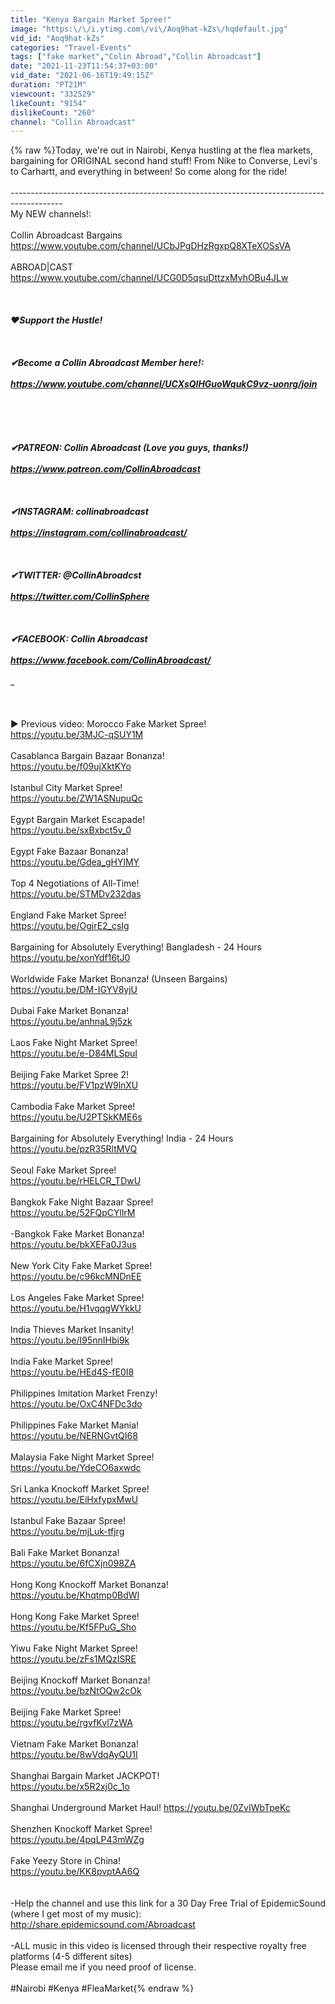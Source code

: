 ```yaml
---
title: "Kenya Bargain Market Spree!"
image: "https:\/\/i.ytimg.com\/vi\/Aoq9hat-kZs\/hqdefault.jpg"
vid_id: "Aoq9hat-kZs"
categories: "Travel-Events"
tags: ["fake market","Colin Abroad","Collin Abroadcast"]
date: "2021-11-23T11:54:37+03:00"
vid_date: "2021-06-16T19:49:15Z"
duration: "PT21M"
viewcount: "332529"
likeCount: "9154"
dislikeCount: "260"
channel: "Collin Abroadcast"
---
```

{% raw %}Today, we're out in Nairobi, Kenya hustling at the flea markets, bargaining for ORIGINAL second hand stuff! From Nike to Converse, Levi's to Carhartt, and everything in between! So come along for the ride!<br /><br />-------------------------------------------------------------------------------------------<br />My NEW channels!:<br /><br />Collin Abroadcast Bargains<br /><a rel="nofollow" target="blank" href="https://www.youtube.com/channel/UCbJPgDHzRgxpQ8XTeXOSsVA">https://www.youtube.com/channel/UCbJPgDHzRgxpQ8XTeXOSsVA</a><br /><br />ABROAD|CAST<br /><a rel="nofollow" target="blank" href="https://www.youtube.com/channel/UCG0D5qsuDttzxMvhOBu4JLw">https://www.youtube.com/channel/UCG0D5qsuDttzxMvhOBu4JLw</a><br /><br />_________________________________________________________________<br /><br />♥Support the Hustle!<br /><br /><br /><br />✔Become a Collin Abroadcast Member here!:<br /><br /><a rel="nofollow" target="blank" href="https://www.youtube.com/channel/UCXsQlHGuoWqukC9vz-uonrg/join">https://www.youtube.com/channel/UCXsQlHGuoWqukC9vz-uonrg/join</a><br /><br /><br /><br /><br /><br />✔PATREON:              Collin Abroadcast (Love you guys, thanks!)<br /><br />                                    <a rel="nofollow" target="blank" href="https://www.patreon.com/CollinAbroadcast">https://www.patreon.com/CollinAbroadcast</a><br /><br /><br /><br />✔INSTAGRAM:       collinabroadcast <br /><br />                                  <a rel="nofollow" target="blank" href="https://instagram.com/collinabroadcast/">https://instagram.com/collinabroadcast/</a><br /><br />                                 <br /><br />✔TWITTER:              @CollinAbroadcst<br /><br />                                   <a rel="nofollow" target="blank" href="https://twitter.com/CollinSphere">https://twitter.com/CollinSphere</a><br /><br /><br /><br />✔FACEBOOK:          Collin Abroadcast<br /><br />                                  <a rel="nofollow" target="blank" href="https://www.facebook.com/CollinAbroadcast/">https://www.facebook.com/CollinAbroadcast/</a><br /><br />__________________________________________________________________<br /><br /><br /><br />► Previous video: Morocco Fake Market Spree!<br /><a rel="nofollow" target="blank" href="https://youtu.be/3MJC-qSUY1M">https://youtu.be/3MJC-qSUY1M</a><br /><br />Casablanca Bargain Bazaar Bonanza!<br /><a rel="nofollow" target="blank" href="https://youtu.be/f09ujXktKYo">https://youtu.be/f09ujXktKYo</a><br /><br /> Istanbul City Market Spree!<br /><a rel="nofollow" target="blank" href="https://youtu.be/ZW1ASNupuQc">https://youtu.be/ZW1ASNupuQc</a><br /><br />Egypt Bargain Market Escapade!<br /><a rel="nofollow" target="blank" href="https://youtu.be/sxBxbct5v_0">https://youtu.be/sxBxbct5v_0</a><br /><br />Egypt Fake Bazaar Bonanza!<br /><a rel="nofollow" target="blank" href="https://youtu.be/Gdea_gHYlMY">https://youtu.be/Gdea_gHYlMY</a><br /><br /> Top 4 Negotiations of All-Time!<br /><a rel="nofollow" target="blank" href="https://youtu.be/STMDv232das">https://youtu.be/STMDv232das</a><br /><br />England Fake Market Spree!<br /><a rel="nofollow" target="blank" href="https://youtu.be/OgjrE2_csIg">https://youtu.be/OgjrE2_csIg</a><br /><br />Bargaining for Absolutely Everything! Bangladesh - 24 Hours<br /><a rel="nofollow" target="blank" href="https://youtu.be/xonYdf16tJ0">https://youtu.be/xonYdf16tJ0</a><br /><br />Worldwide Fake Market Bonanza! (Unseen Bargains)<br /><a rel="nofollow" target="blank" href="https://youtu.be/DM-IGYV8yjU">https://youtu.be/DM-IGYV8yjU</a><br /><br />Dubai Fake Market Bonanza!<br /><a rel="nofollow" target="blank" href="https://youtu.be/anhnaL9j5zk">https://youtu.be/anhnaL9j5zk</a><br /><br />Laos Fake Night Market Spree!<br /><a rel="nofollow" target="blank" href="https://youtu.be/e-D84MLSpuI">https://youtu.be/e-D84MLSpuI</a><br /><br />Beijing Fake Market Spree 2!<br /><a rel="nofollow" target="blank" href="https://youtu.be/FV1pzW9lnXU">https://youtu.be/FV1pzW9lnXU</a><br /><br />Cambodia Fake Market Spree!<br /><a rel="nofollow" target="blank" href="https://youtu.be/U2PTSkKME6s">https://youtu.be/U2PTSkKME6s</a><br /><br /> Bargaining for Absolutely Everything! India - 24 Hours<br /><a rel="nofollow" target="blank" href="https://youtu.be/pzR35RltMVQ">https://youtu.be/pzR35RltMVQ</a><br /><br /> Seoul Fake Market Spree!<br /><a rel="nofollow" target="blank" href="https://youtu.be/rHELCR_TDwU">https://youtu.be/rHELCR_TDwU</a><br /><br />Bangkok Fake Night Bazaar Spree!<br /><a rel="nofollow" target="blank" href="https://youtu.be/52FQpCYllrM">https://youtu.be/52FQpCYllrM</a><br /><br /> -Bangkok Fake Market Bonanza!<br /><a rel="nofollow" target="blank" href="https://youtu.be/bkXEFa0J3us">https://youtu.be/bkXEFa0J3us</a><br /><br />New York City Fake Market Spree!<br /><a rel="nofollow" target="blank" href="https://youtu.be/c96kcMNDnEE">https://youtu.be/c96kcMNDnEE</a><br /><br />Los Angeles Fake Market Spree!<br /><a rel="nofollow" target="blank" href="https://youtu.be/H1vqqgWYkkU">https://youtu.be/H1vqqgWYkkU</a><br /><br />India Thieves Market Insanity!<br /><a rel="nofollow" target="blank" href="https://youtu.be/I95nnIHbi9k">https://youtu.be/I95nnIHbi9k</a><br /><br />India Fake Market Spree!<br /><a rel="nofollow" target="blank" href="https://youtu.be/HEd4S-fE0I8">https://youtu.be/HEd4S-fE0I8</a> <br /><br />Philippines Imitation Market Frenzy!<br /><a rel="nofollow" target="blank" href="https://youtu.be/OxC4NFDc3do">https://youtu.be/OxC4NFDc3do</a><br /><br />Philippines Fake Market Mania!<br /><a rel="nofollow" target="blank" href="https://youtu.be/NERNGvtQI68">https://youtu.be/NERNGvtQI68</a><br /><br />Malaysia Fake Night Market Spree!<br /><a rel="nofollow" target="blank" href="https://youtu.be/YdeCO6axwdc">https://youtu.be/YdeCO6axwdc</a><br /><br />Sri Lanka Knockoff Market Spree!<br /><a rel="nofollow" target="blank" href="https://youtu.be/EiHxfypxMwU">https://youtu.be/EiHxfypxMwU</a><br /><br /> Istanbul Fake Bazaar Spree!<br /><a rel="nofollow" target="blank" href="https://youtu.be/mjLuk-tfjrg">https://youtu.be/mjLuk-tfjrg</a><br /><br />Bali Fake Market Bonanza!<br /><a rel="nofollow" target="blank" href="https://youtu.be/6fCXjn098ZA">https://youtu.be/6fCXjn098ZA</a><br /><br /> Hong Kong Knockoff Market Bonanza!<br /><a rel="nofollow" target="blank" href="https://youtu.be/Khqtmp0BdWI">https://youtu.be/Khqtmp0BdWI</a><br /><br />Hong Kong Fake Market Spree!<br /><a rel="nofollow" target="blank" href="https://youtu.be/Kf5FPuG_Sho">https://youtu.be/Kf5FPuG_Sho</a><br /><br />Yiwu Fake Night Market Spree!<br /><a rel="nofollow" target="blank" href="https://youtu.be/zFs1MQzISRE">https://youtu.be/zFs1MQzISRE</a><br /><br />Beijing Knockoff Market Bonanza!<br /><a rel="nofollow" target="blank" href="https://youtu.be/bzNtOQw2cOk">https://youtu.be/bzNtOQw2cOk</a><br /><br />Beijing Fake Market Spree!<br /><a rel="nofollow" target="blank" href="https://youtu.be/rgvfKvl7zWA">https://youtu.be/rgvfKvl7zWA</a><br /><br />Vietnam Fake Market Bonanza!<br /><a rel="nofollow" target="blank" href="https://youtu.be/8wVdqAyQU1I">https://youtu.be/8wVdqAyQU1I</a><br /><br />Shanghai Bargain Market JACKPOT!<br /><a rel="nofollow" target="blank" href="https://youtu.be/x5R2xj0c_1o">https://youtu.be/x5R2xj0c_1o</a><br /><br />Shanghai Underground Market Haul! <a rel="nofollow" target="blank" href="https://youtu.be/0ZvIWbTpeKc">https://youtu.be/0ZvIWbTpeKc</a><br /><br />Shenzhen Knockoff Market Spree!<br /><a rel="nofollow" target="blank" href="https://youtu.be/4pqLP43mWZg">https://youtu.be/4pqLP43mWZg</a><br /><br /> Fake Yeezy Store in China!<br /><a rel="nofollow" target="blank" href="https://youtu.be/KK8pvptAA6Q">https://youtu.be/KK8pvptAA6Q</a><br /><br /> <br />-Help the channel and use this link for a 30 Day Free Trial of EpidemicSound (where I get most of my music):<br /><a rel="nofollow" target="blank" href="http://share.epidemicsound.com/Abroadcast">http://share.epidemicsound.com/Abroadcast</a><br /><br />-ALL music in this video is licensed through their respective royalty free platforms (4-5 different sites) <br />Please email me if you need proof of license.<br /><br />#Nairobi #Kenya #FleaMarket{% endraw %}
